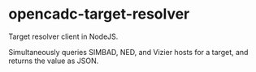 # opencadc-target-resolver
Target resolver client in NodeJS.

Simultaneously queries SIMBAD, NED, and Vizier hosts for a target, and returns the value as JSON.
